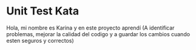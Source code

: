 # Unit Test Kata

Hola, mi nombre es Karina y en este proyecto aprendí
 (A identificar problemas, mejorar la calidad del codigo y a guardar los cambios cuando esten seguros y correctos)